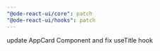 ```yaml
---
"@ode-react-ui/core": patch
"@ode-react-ui/hooks": patch
---
```


update AppCard Component and fix useTitle hook
